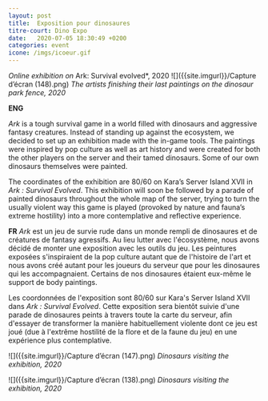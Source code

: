 ```yaml
---
layout: post
title:  Exposition pour dinosaures
titre-court: Dino Expo
date:   2020-07-05 18:30:49 +0200
categories: event
icone: /imgs/icoeur.gif
---
```

*Online exhibition on* Ark: Survival evolved*, 2020
![]({{site.imgurl}}/Capture d’écran (148).png)
*The artists finishing their last paintings on the dinosaur park fence, 2020*

**ENG**

*Ark* is a tough survival game in a world filled with dinosaurs and aggressive fantasy creatures. Instead of standing up against the ecosystem, we decided to set up an exhibition made with the in-game tools. The paintings were inspired by pop culture as well as art history and were created for both the other players on the server and their tamed dinosaurs. Some of our own dinosaurs themselves were painted. 

The coordinates of the exhibition are 80/60 on Kara’s Server Island XVII in *Ark : Survival Evolved*. This exhibition will soon be followed by a parade of painted dinosaurs throughout the whole map of the server, trying to turn the usually violent way this game is played (provoked by nature and fauna’s extreme hostility) into a more contemplative and reflective experience.

**FR**
*Ark* est un jeu de survie rude dans un monde rempli de dinosaures et de créatures de fantasy agressifs. Au lieu lutter avec l'écosystème, nous avons décidé de monter une exposition avec les outils du jeu. Les peintures exposées s'inspiraient de la pop culture autant que de l'histoire de l'art et nous avons créé autant pour les joueurs du serveur que pour les dinosaures qui les accompagnaient. Certains de nos dinosaures étaient eux-même le support de body paintings.

Les coordonnées de l'exposition sont 80/60 sur Kara's Server Island XVII dans *Ark : Survival Evolved*. Cette exposition sera bientôt suivie d'une parade de dinosaures peints à travers toute la carte du serveur, afin d'essayer de transformer la manière habituellement violente dont ce jeu est joué (due à l'extrême hostilité de la flore et de la faune du jeu) en une expérience plus contemplative. 

![]({{site.imgurl}}/Capture d’écran (147).png)
*Dinosaurs visiting the exhibition, 2020*

![]({{site.imgurl}}/Capture d’écran (138).png)
*Dinosaurs visiting the exhibition, 2020*
